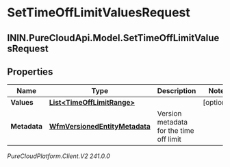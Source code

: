 # SetTimeOffLimitValuesRequest

## ININ.PureCloudApi.Model.SetTimeOffLimitValuesRequest

## Properties

|Name | Type | Description | Notes|
|------------ | ------------- | ------------- | -------------|
| **Values** | [**List&lt;TimeOffLimitRange&gt;**](TimeOffLimitRange) |  | [optional] |
| **Metadata** | [**WfmVersionedEntityMetadata**](WfmVersionedEntityMetadata) | Version metadata for the time off limit | |



_PureCloudPlatform.Client.V2 241.0.0_
